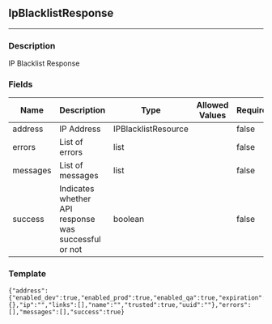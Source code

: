 ## IpBlacklistResponse
---
### Description
IP Blacklist Response
### Fields
| Name | Description | Type | Allowed Values | Required |
| ---- | ----------- | ---- | -------------- | -------- |
| address | IP Address | IPBlacklistResource |  | false |
| errors | List of errors | list |  | false |
| messages | List of messages | list |  | false |
| success | Indicates whether API response was successful or not | boolean |  | false |
### Template
```
{"address":{"enabled_dev":true,"enabled_prod":true,"enabled_qa":true,"expiration":0,"expiration_time":{},"ip":"","links":[],"name":"","trusted":true,"uuid":""},"errors":[],"messages":[],"success":true}
```
